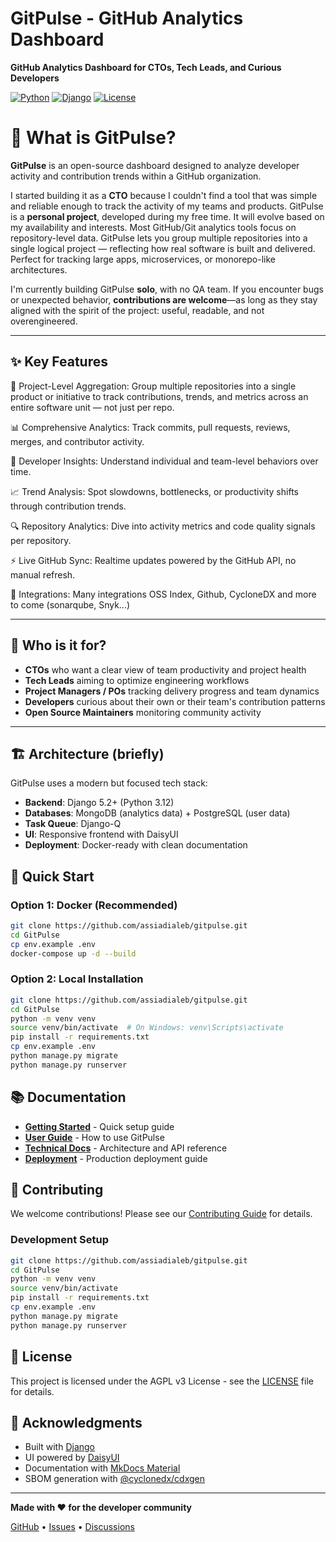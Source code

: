 # GitPulse - GitHub Analytics Dashboard

**GitHub Analytics Dashboard for CTOs, Tech Leads, and Curious Developers**

[![Python](https://img.shields.io/badge/Python-3.12+-blue.svg)](https://python.org)
[![Django](https://img.shields.io/badge/Django-5.2+-blue.svg)](https://djangoproject.com)
[![License](https://img.shields.io/badge/License-AGPL%20v3-blue.svg)](https://www.gnu.org/licenses/agpl-3.0.en.html)

# 🧭 What is GitPulse?

**GitPulse** is an open-source dashboard designed to analyze developer activity and contribution trends within a GitHub organization.

I started building it as a **CTO** because I couldn't find a tool that was simple and reliable enough to track the activity of my teams and products. GitPulse is a **personal project**, developed during my free time. It will evolve based on my availability and interests.
Most GitHub/Git analytics tools focus on repository-level data. GitPulse lets you group multiple repositories into a single logical project — reflecting how real software is built and delivered. Perfect for tracking large apps, microservices, or monorepo-like architectures.

I'm currently building GitPulse **solo**, with no QA team. If you encounter bugs or unexpected behavior, **contributions are welcome**—as long as they stay aligned with the spirit of the project: useful, readable, and not overengineered.

---

## ✨ Key Features

🧩 Project-Level Aggregation: Group multiple repositories into a single product or initiative to track contributions, trends, and metrics across an entire software unit — not just per repo.

📊 Comprehensive Analytics: Track commits, pull requests, reviews, merges, and contributor activity.

👥 Developer Insights: Understand individual and team-level behaviors over time.

📈 Trend Analysis: Spot slowdowns, bottlenecks, or productivity shifts through contribution trends.

🔍 Repository Analytics: Dive into activity metrics and code quality signals per repository.

⚡ Live GitHub Sync: Realtime updates powered by the GitHub API, no manual refresh.

🎯 Integrations: Many integrations OSS Index, Github, CycloneDX and more to come (sonarqube, Snyk...)

---

## 🎯 Who is it for?

- **CTOs** who want a clear view of team productivity and project health
- **Tech Leads** aiming to optimize engineering workflows
- **Project Managers / POs** tracking delivery progress and team dynamics
- **Developers** curious about their own or their team's contribution patterns
- **Open Source Maintainers** monitoring community activity

---

## 🏗️ Architecture (briefly)

GitPulse uses a modern but focused tech stack:

- **Backend**: Django 5.2+ (Python 3.12)
- **Databases**: MongoDB (analytics data) + PostgreSQL (user data)
- **Task Queue**: Django-Q
- **UI**: Responsive frontend with DaisyUI
- **Deployment**: Docker-ready with clean documentation

## 🚀 Quick Start

### Option 1: Docker (Recommended)

```bash
git clone https://github.com/assiadialeb/gitpulse.git
cd GitPulse
cp env.example .env
docker-compose up -d --build
```

### Option 2: Local Installation

```bash
git clone https://github.com/assiadialeb/gitpulse.git
cd GitPulse
python -m venv venv
source venv/bin/activate  # On Windows: venv\Scripts\activate
pip install -r requirements.txt
cp env.example .env
python manage.py migrate
python manage.py runserver
```

## 📚 Documentation

- **[Getting Started](getting-started/quick-start.md)** - Quick setup guide
- **[User Guide](user-guide/overview.md)** - How to use GitPulse
- **[Technical Docs](technical/architecture.md)** - Architecture and API reference
- **[Deployment](deployment/docker.md)** - Production deployment guide

## 🤝 Contributing

We welcome contributions! Please see our [Contributing Guide](CONTRIBUTING.md) for details.

### Development Setup

```bash
git clone https://github.com/assiadialeb/gitpulse.git
cd GitPulse
python -m venv venv
source venv/bin/activate
pip install -r requirements.txt
cp env.example .env
python manage.py migrate
python manage.py runserver
```

## 📄 License

This project is licensed under the AGPL v3 License - see the [LICENSE](LICENSE) file for details.

## 🙏 Acknowledgments

- Built with [Django](https://djangoproject.com)
- UI powered by [DaisyUI](https://daisyui.com)
- Documentation with [MkDocs Material](https://squidfunk.github.io/mkdocs-material/)
- SBOM generation with [@cyclonedx/cdxgen](https://github.com/CycloneDX/cdxgen)

---

**Made with ❤️ for the developer community**

[GitHub](https://github.com/assiadialeb/gitpulse) • [Issues](https://github.com/assiadialeb/gitpulse/issues) • [Discussions](https://github.com/assiadialeb/gitpulse/discussions) 